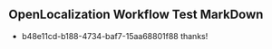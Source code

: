 ## OpenLocalization Workflow Test MarkDown
* b48e11cd-b188-4734-baf7-15aa68801f88 
thanks!<!--HONumber=Mar16_HO3-->
